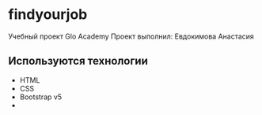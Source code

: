 # findyourjob
Учебный проект Glo Academy
Проект выполнил: Евдокимова Анастасия

## Используются технологии
- HTML
- CSS
- Bootstrap v5
- 
